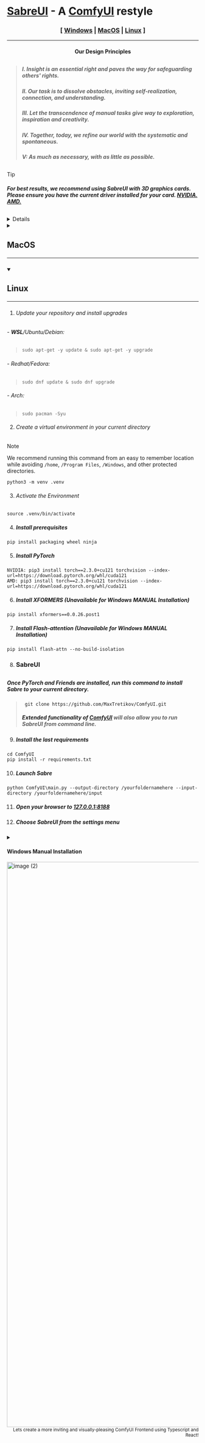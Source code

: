 

# [SabreUI](#sabre) - A [ComfyUI](https://github.com/comfyanonymous/ComfyUI) restyle

<div align="center"> 
  
 ### [ [Windows](#windows) | [MacOS](#macos) | [Linux](#linux) ]

<hr>
 
#### Our Design Principles  </div>
##
> ##### I. Insight is an essential right and paves the way for safeguarding others' rights.
> ##### II. Our task is to dissolve obstacles, inviting self-realization, connection, and understanding.
> ##### III. Let the transcendence of manual tasks give way to exploration, inspiration and creativity.
> ##### IV. Together, today, we refine our world with the systematic and spontaneous.
> ##### V: As much as necessary, with as little as possible.

##


##

> [!TIP]
>
> ##### For best results, we recommend using SabreUI with 3D graphics cards. Please ensure you have the current driver installed for your card. [NVIDIA.](https://www.nvidia.com/Download/index.aspx) [AMD.](https://www.amd.com/en/support/download/drivers.html)
##
<a name="windows">
<details><summary>

  ## Windows<hr></summary>
  
 #### Installing WSL (Windows Subsystem for Linux)
> 1. ######  Allow WSL through your firewall using Powershell with the following command in CMD:
> ```
> powershell New-NetFirewallRule -Program “%SystemRoot%\System32\wsl.exe” -Action Allow -Profile Domain, Private -DisplayName “Allow WSL” > -Description “Allow WSL” -Direction Outbound
> ```
> 2. ###### Enable Control Flow Guard
> ```
> powershell Set-ProcessMitigation -Name vmcompute.exe -Enable CFG
> ```
> 3. ###### a. [Download And Install Ubuntu LTS for WSL](https://learn.microsoft.com/en-us/windows/wsl/install-manual#downloading-distributions) 
> ###### OR 
> 3. ###### b. Download and Install Ubuntu LTS with Windows Subsystem for Linux from Command Line
> ```
> wsl --install -d Ubuntu --web-download
> ```
> 4. ###### Open WSL
> ```
> wsl
> ```
> 5. ###### Ensure Latest Python and Git
> ```
> sudo apt-get -y install python3 python3-venv python3-pip git
> ```
> ###### Next, follow the steps by choosing your graphics card type below
> <details><summary>
> 
>### NVIDIA </summary>
> 1. ###### a. Get NVIDIA keys
>  ```
> wget https://developer.download.nvidia.com/compute/cuda/repos/wsl-ubuntu/x86_64/cuda-keyring_1.1-1_all.deb
>  ```
> **OR**
> 1. ###### b. Add NVIDIA to your repository sources
> ```
> sudo 'echo "http://developer.download.nvidia.com/compute/cuda/repos/wsl-ubuntu/x86_64 /" > /etc/apt/sources.list.d/cuda.list'
> ```
> 2. ###### Install Key
> ```
> sudo dpkg -i cuda-keyring_1.1-1_all.deb
> ```
>
> 3. ###### Install **CUDA-TOOLKIT**
> ```
> sudo apt-get -y install cuda-toolkit-12-5
> ```
> </details>
> <details><summary>
>
> ### AMD </summary>
> 
> 1. ###### 
> </details>

> ##
> Please continue your installation by following the [linux instructions](#linux)*
> ##

</details>

<details><summary>
<a name="macos" />   

## MacOS <hr></summary>
##

> 1. ###### Install [Xcode]https://apps.apple.com/us/app/xcode/id497799835
>   
> 2. ###### Follow Apple's Instructions [Pytorch Install Instructions](https://developer.apple.com/metal/pytorch/)
>
> 3. ###### Follow the [Linux instructions](#linux)
</details></details>

<details open><summary>

<a name="linux " />

## Linux<hr>
</summary></details>

1. ###### Update your repository and install upgrades

###### - ***WSL***/Ubuntu/Debian:
>  ```
> sudo apt-get -y update & sudo apt-get -y upgrade
> ```

###### - Redhat/Fedora:
>  ```
>  sudo dnf update & sudo dnf upgrade
>  ```

###### - Arch:
>   ```
>  sudo pacman -Syu
> ```

2. ###### Create a virtual environment in your current directory

> [!NOTE]
>
> We recommend running this command from an easy to remember location while avoiding `/home`, `/Program Files`, `/Windows`, and other protected directories.

```
python3 -m venv .venv
```
3. ###### Activate the Environment
```
source .venv/bin/activate
```
4. ##### Install prerequisites
```
pip install packaging wheel ninja
```

5. ##### Install PyTorch 
```
NVIDIA: pip3 install torch==2.3.0+cu121 torchvision --index-url=https://download.pytorch.org/whl/cuda121
AMD: pip3 install torch==2.3.0+cu121 torchvision --index-url=https://download.pytorch.org/whl/cuda121
```

6. ##### Install XFORMERS (Unavailable for Windows MANUAL Installation)
```
pip install xformers==0.0.26.post1
```
7. ##### Install Flash-attention (Unavailable for Windows MANUAL Installation)
```
pip install flash-attn --no-build-isolation
```
</details>
</details>

<a name="sabre" />

8. ### SabreUI
##
##### Once PyTorch and Friends are installed, run this command to install Sabre to your current directory.
> ```
>  git clone https://github.com/MaxTretikov/ComfyUI.git
>  ```
> ##### Extended functionality of [ComfyUI](https://github.com/comfyanonymous/ComfyUI) will also allow you to run SabreUI from command line.

9. ##### Install the last requirements
```
cd ComfyUI
pip install -r requirements.txt
```

10. ##### Launch Sabre
```
python ComfyUI\main.py --output-directory /yourfoldernamehere --input-directory /yourfoldernamehere/input
```
11. ##### Open your browser to [127.0.0.1:8188](https://127.0.0.1:8188)
12. ##### Choose SabreUI from the settings menu 

<details><summary>
  
 #### Windows Manual Installation </summary>

> ##### Many back-end features are unavailable for Windows devices when using [manual installation](#manual). We highly recommend using *[Windows Subsystem for Linux](https://learn.microsoft.com/en-us/windows/wsl/install-manual#downloading-distributions/) (WSL)* unless otherwise prevented.
> 1. ###### Download [Python](https://www.python.org/downloads/windows/)
> 2. ###### Check the boxes for `Install For All` users and `Add Python.exe to PATH` in the installer
>
>   ![Screenshot 2024-06-29 161256](https://github.com/MaxTretikov/SabreUI/assets/91800957/9071ae92-1d6e-41a6-82e3-dbb6bdfd94b2)
>
> 3. ###### Download [Git](https://git-scm.com/download/win)
> 4. ###### In the installer, ensure the Git LFS box is marked
>
>    ![snip](https://github.com/MaxTretikov/SabreUI/assets/91800957/7e95f13b-e894-4499-a551-6389b62bfab6)
>
> 5. ###### Set Git to be usable from Windows Command line
>
>    ![Screenshot 2024-06-29 192323](https://github.com/MaxTretikov/SabreUI/assets/91800957/65171ec1-3b3f-4de4-b163-98607e4386fd)
>
> 6. ###### Use Windows' default console window
>
>    ![Screenshot 2024-06-29 192409](https://github.com/MaxTretikov/SabreUI/assets/91800957/850d0437-db37-4358-872b-956e9d417645)
> 
>> ###### The remainder of the installation instructions are the same, but to activate your .venv use this command in the directory you run the `python -m venv .venv` command in
> ```
> .venv/Scripts/activate
> ```
</details>
  <img width="1481" alt="image (2)" src="https://github.com/exdysa/SabreUI/assets/91800957/fbacfdb4-3941-4da5-aa3c-79787a3f4d22">

<div align="right"> <sub> Lets create a more inviting and visually-pleasing ComfyUI Frontend using Typescript and React!</sub></div>
